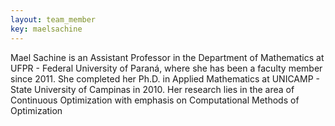 ```yaml
---
layout: team_member
key: maelsachine
---
```


Mael Sachine is an Assistant Professor in the Department of Mathematics at UFPR -
Federal University of Paraná, where she has been a faculty member since 2011.
She completed her Ph.D. in Applied Mathematics at UNICAMP - State University of
Campinas in 2010. Her research lies in the area of Continuous Optimization with
emphasis on Computational Methods of Optimization
